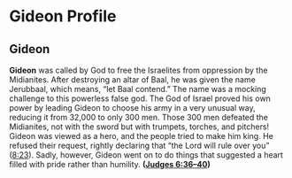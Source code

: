 # Gideon Profile

## Gideon

**Gideon** was called by God to free the Israelites from oppression by the Midianites. After destroying an altar of Baal, he was given the name Jerubbaal, which means, “let Baal contend.” The name was a mocking challenge to this powerless false god. The God of Israel proved his own power by leading Gideon to choose his army in a very unusual way, reducing it from 32,000 to only 300 men. Those 300 men defeated the Midianites, not with the sword but with trumpets, torches, and pitchers! Gideon was viewed as a hero, and the people tried to make him king. He refused their request, rightly declaring that “the Lord will rule over you” ([8:23](https://www.esv.org/Judges+8%3A23/)). Sadly, however, Gideon went on to do things that suggested a heart filled with pride rather than humility. **([Judges 6:36–40](https://www.esv.org/Judges+6%3A36%E2%80%9340/))**

